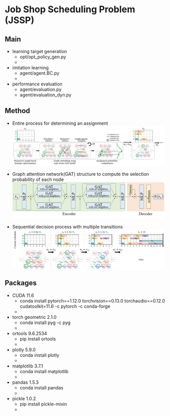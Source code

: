 # Job Shop Scheduling Problem (JSSP)

## Main
- learning target generation
  - opt/opt_policy_gen.py
  -
- imitation learning
  - agent/agent.BC.py
  - 
- performance evaluation
  - agent/evaluation.py
  - agent/evaluation_dyn.py

## Method
- Entire process for determining an assignment
![entire process](./images/entire.png)

- Graph attention network(GAT) structure to compute the selection probability of each node 
![GAT structure](./images/GAT.png)

- Sequential decision process with multiple transitions 
![transition](./images/transition.png)


## Packages
- CUDA 11.6
  - conda install pytorch==1.12.0 torchvision==0.13.0 torchaudio==0.12.0 cudatoolkit=11.6 -c pytorch -c conda-forge
  - 
- torch geometric 2.1.0
  - conda install pyg -c pyg
  -
- ortools 9.6.2534
  - pip install ortools
  -
- plotly 5.9.0
  - conda install plotly
  - 
- matplotlib 3.7.1
  - conda install matplotlib
  -
- pandas 1.5.3
  - conda install pandas
  - 
- pickle 1.0.2
  - pip install pickle-mixin
  - 
